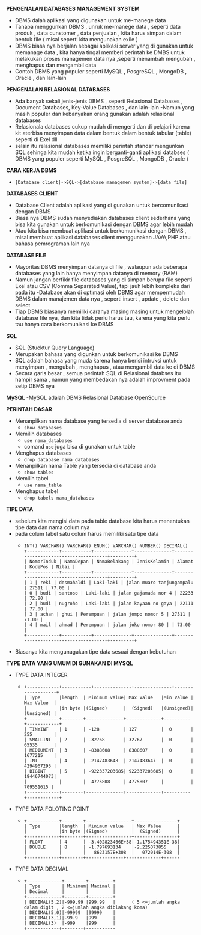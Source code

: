 **PENGENALAN DATABASES MANAGEMENT SYSTEM**

- DBMS dalah aplikasi yang digunakan untuk me-manege data
- Tanapa menggunkan DBMS , unruk me-manege data , seperti data produk , data cunstomer , data penjualan , kita harus simpan dalam bentuk file ( misal seperti kita mengunakan exile )
- DBMS biasa nya berjalan sebagai aplikasi server yang di gunakan untuk memanage data , kita hanya tingal memberi perintah ke DMBS untuk melakukan proses managemen data nya ,seperti menambah mengubah , menghapus dan mengambil data
- Contoh DBMS yang populer seperti MySQL , PosgreSQL , MongoDB , Oracle , dan lain-lain

**PENGENALAN RELASIONAL DATABASES**

- Ada banyak sekali jenis-jenis DBMS , seperti Relasional Databases , Document Databases, Key-Value Databases , dan lain-lain
  -Namun yang masih populer dan kebanyakan orang gunakan adalah relasional databases
- Relasionala databases cukup mudah di mengerti dan di pelajari karena kit aterbisa menyimpan data dalam bentuk dalam bentuk tabular (table) seperti di Exel dll
- selain itu relasional databases memiliki perintah standar mengunkan SQL sehinga kita mudah ketika ingin berganti-ganti aplikasi databses ( DBMS yang populer seperti MySQL , PosgreSQL , MongoDB , Oracle )

**CARA KERJA DBMS**

- `[Database client]->SQL->[database managemen system]->[data file]`

**DATABASES CLIENT**

- Database Client adalah aplikasi yang di gunakan untuk bercomunikasi dengan DBMS
- Biasa nya DBMS sudah menyediakan databases client sederhana yang bisa kita gunakan untuk berkomunikasi dengan DBMS agar lebih mudah
- Atau kita bisa membuat aplikasi untuk berkomunikasi dengan DBMS , misal membuat aplikasi databases client menggunakan JAVA,PHP atau bahasa pemrograman lain nya

**DATABASE FILE**

- Mayoritas DBMS menyimpan datanya di file , walaupun ada beberapa databases yang lain hanya menyimpan datanya di memory (RAM)
- Namun jangan berfikir file databases yang di simpan berupa file seperti Exel atau CSV (Comma Separated Value), tapi jauh lebih kompleks dari pada itu
  -Database akan di optimasi oleh DBMS agar mempermudah DBMS dalam manajemen data nya , seperti insert , update , delete dan select
- Tiap DBMS biasanya memiliki caranya masing masing untuk mengelolah database file nya, dan kita tidak perlu harus tau, karena yang kita perlu tau hanya cara berkomunikasi ke DBMS

**SQL**

- SQL (Stucktur Query Language)
- Merupakan bahasa yang digunkan untuk berkomunikasi ke DBMS
- SQL adalah bahasa yang muda karena hanya berisi intruksi untuk menyimpan , mengubah , menghapus , atau mengambil data ke di DBMS
- Secara garis besar , semua perintah SQL di Relasional databses itu hampir sama , namun yang membedakan nya adalah improvment pada setip DBMS nya

**MySQL**
-MySQL adalah DBMS Relasional Database OpenSource

**PERINTAH DASAR**

- Menanpilkan nama database yang tersedia di server database anda
  - `show databases`
- Memilih databases
  - `use nama_databases`
  - comand `use` juga bisa di gunakan untuk table
- Menghapus databases
  - `drop database nama_databases`
- Menanpilkan nama Table yang tersedia di database anda
  - `show tables`
- Memilih tabel
  - `use nama_table`
- Menghapus tabel
  - `drop tabels nama_databases`

**TIPE DATA**

- sebelum kita mengisi data pada table database kita harus menentukan tipe data dan nama colum nya
- pada colum tabel satu colum harus memiliki satu tipe data
  - ```
    INT() VARCHAR() VARCHAR() ENUM() VARCHAR() NUMBER() DECIMAL()
    +------------+-----------+--------------+--------------+----------------------------+---------+---------+
    | NomorInduk | NamaDepan | NamaBelakang | JenisKelamin | Alamat | KodePos | Nilai |
    +------------+-----------+--------------+--------------+----------------------------+---------+---------+
    | 1 | reki | desmahaldi | Laki-laki | jalan muaro tanjungampalu | 27511 | 77.00 |
    | 0 | budi | santoso | Laki-laki | jalan gajamada nor 4 | 22233 | 72.80 |
    | 2 | budi | nugroho | Laki-laki | jalan kayaan no gaya | 22111 | 77.00 |
    | 3 | achan | ghui | Perempuan | jalan jompo nomor 5 | 27511 | 71.00 |
    | 4 | mail | ahmad | Perempuan | jalan joko nomor 80 | | 73.00 |
    +------------+-----------+--------------+--------------+----------------------------+---------+---------+
    ```
- Biasanya kita mengunagakan tipe data sesuai dengan kebutuhan

**TYPE DATA YANG UMUM DI GUNAKAN DI MYSQL**

- TYPE DATA INTEGER
  - ```
    +------------+-----------+--------------+--------------+-------------------+
    | Type       |length  | Minimum value| Max Value   |Min Value | Max Value  |
    |            |in byte |(Signed)      |  (Signed)   |(Unsigned)| (Unsigned) |
    +------------+--------+--------------+-------------+----------+------------+
    | TINYINT    | 1      | -128         | 127         |  0       | 255        |
    | SMALLINT   | 2      | -32768       | 32767       |  0       | 65535      |
    | MEDIUMINT  | 3      | -8388608     | 8388607     |  0       | 1677215    |
    | INT        | 4      | -2147483648  | 2147483647  |  0       | 4294967295 |
    | BIGINT     | 5      | -922337203685| 922337203685|  0       | 18446744073|
    |            |        |  4775808     | 4775807     |          |  709551615 |
    +------------+--------+--------------+-------------+----------+------------+
    ```
- TYPE DATA FOLOTING POINT
  - ```
    +------------+--------+-----------------+----------------+
    | Type       |length  | Minimum value   | Max Value      |
    |            |in byte |(Signed)         |  (Signed)      |
    +------------+--------+-----------------+----------------+
    | FLOAT      | 4      | -3.402823466E+38|-1.175494351E-38|
    | DOUBLE     | 8      | -1.797693134    |-2.225073855    |
    |            |        |   8623157E+308  |   072014E-308  |
    +------------+--------+--------------+-------------+------
    ```
- TYPE DATA DECIMAL
  - ```
    +-------------+--------+---------+
    | Type        | Minimum| Maximal |
    | Decimal     |        |         |
    +-------------+--------+---------+
    | DECIMAL(5,2)|-999.99 |999.99   |      ( 5 <=jumlah angka dalam digit , 2 <=jumlah angka diblakang koma)
    | DECIMAL(5,0)|-99999  |99999    |
    | DECIMAL(3,1)|-99.9   |999      |
    | DECIMAL(3)  |-999    |999      |
    +------------+--------+-----------
    ```
